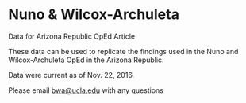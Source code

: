 # Nuno & Wilcox-Archuleta
Data for Arizona Republic OpEd Article

These data can be used to replicate the findings used in the Nuno and Wilcox-Archuleta OpEd in the Arizona Republic. 

Data were current as of Nov. 22, 2016.

Please email bwa@ucla.edu with any questions
